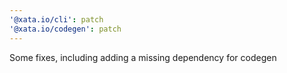 ```yaml
---
'@xata.io/cli': patch
'@xata.io/codegen': patch
---
```


Some fixes, including adding a missing dependency for codegen
